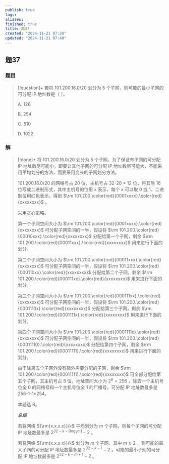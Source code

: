 ```yaml
---
publish: true
tags: 
aliases: 
finished: true
title: 题37
created: "2024-11-21 07:20"
updated: "2024-11-21 07:40"
---
```

## 题37
### 题目
> [!question]+
> 若将 101.200.16.0/20 划分为 5 个子网，则可能的最小子网的可分配 IP 地址数是（ ）。
> 
> A. 126
> 
> B. 254
> 
> C. 510
> 
> D. 1022
### 解
> [!done]+
> 将 101.200.16.0/20 划分为 5 个子网，为了保证有子网的可分配 IP 地址数尽可能小，即要让其他子网的可分配 IP 地址数尽可能大，不能采用平均划分的方法，而要采用变长的子网划分方法。
> 
> 101.200.16.0/20 的网络号占 20 位，主机号占 32-20 = 12 位，将其后 16 位写成二进制形式，其中主机号的位用 x 表示，每个 x 可以取 0 或 1。二进制位用红色表示。得到 $\rm 101.200.\color{red}{0001xxxx}.\color{red}{xxxxxxxx}$ 。
> 
> 采用贪心策略。
> 
> 第一个子网空间大小为 $\rm 101.200.\color{red}{0001xxxx}.\color{red}{xxxxxxxx}$ 可分配子网空间的一半，假设将 $\rm 101.200.\color{red}{00010xxx}.\color{red}{xxxxxxxx}$ 分配给第一个子网，剩余 $\rm 101.200.\color{red}{00011xxx}.\color{red}{xxxxxxxx}$ 用来进行下面的划分。
> 
> 第二个子网空间大小为 $\rm 101.200.\color{red}{00011xxx}.\color{red}{xxxxxxxx}$ 可分配子网空间的一半，假设将 $\rm 101.200.\color{red}{000110xx}.\color{red}{xxxxxxxx}$ 分配给第二个子网，剩余 $\rm 101.200.\color{red}{000111xx}.\color{red}{xxxxxxxx}$ 用来进行下面的划分。
> 
> 第三个子网空间大小为 $\rm 101.200.\color{red}{000111xx}.\color{red}{xxxxxxxx}$ 可分配子网空间的一半，假设将 $\rm 101.200.\color{red}{0001110x}.\color{red}{xxxxxxxx}$ 分配给第三个子网，剩余 $\rm 101.200.\color{red}{0001111x}.\color{red}{xxxxxxxx}$ 用来进行下面的划分。
> 
> 第四个子网空间大小为 $\rm 101.200.\color{red}{0001111x}.\color{red}{xxxxxxxx}$ 可分配子网空间的一半，假设将 $\rm 101.200.\color{red}{00011110}.\color{red}{xxxxxxxx}$ 分配给第四个子网，剩余 $\rm 101.200.\color{red}{00011111}.\color{red}{xxxxxxxx}$ 用来进行下面的划分。
> 
> 由于除第五个子网外没有额外需要分配的子网，剩余 $\rm 101.200.\color{red}{00011111}.\color{red}{xxxxxxxx}$ 可全部分配给第五个子网，其主机号占 8 位，地址空间大小为 $2^8=256$ ，除去一个主机号位全 0 的网络号和一个主机号位全 1 的广播号，可分配 IP 地址数最多是 256-1-1=254。
> 
> 本题选 B。
> 
> **_总结_**
> 
> 若将网络 ${\rm{x.x.x.x}}/k$ 平均划分为 $m$ 个子网，则每个子网的可分配 IP 地址数最多是 $2^{32-k-\lceil \log_2 m\rceil}-2$ 。
> 
> 若将网络 ${\rm{x.x.x.x}}/k$ 划分为 $m$ 个子网，其中 $m\ge2$ ，则可能的最大子网的可分配 IP 地址数最多是 $2^{32-k-1}-2$ ，可能的最小子网的可分配 IP 地址数最多是 $2^{32-k-m+1}-2$ 。
